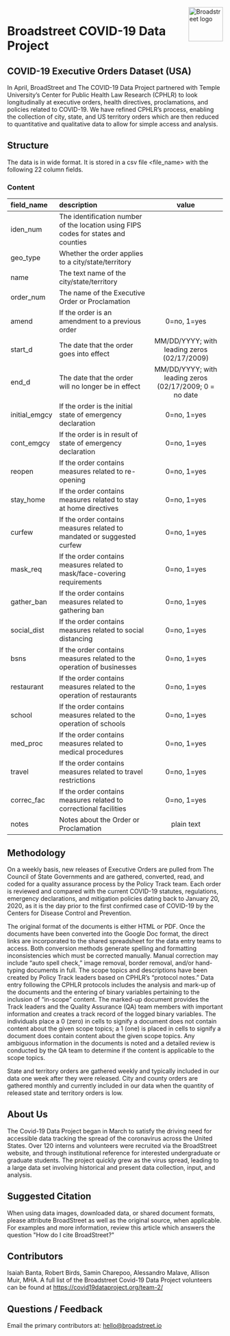 <a href="https://covid19dataproject.org/">
    <img src="https://covid19dataproject.org/wp-content/uploads/2020/04/LOGO-Broadstreet-covid19.svg" alt="Broadstreet logo" title="BroadStreet" align="right" height="80" />
</a>

Broadstreet COVID-19 Data Project
=================================

## COVID-19 Executive Orders Dataset (USA)
  
In April, BroadStreet and The COVID-19 Data Project partnered with Temple University’s Center for Public Health Law Research (CPHLR) to look longitudinally at executive orders, health directives, proclamations, and policies related to COVID-19. We have refined CPHLR’s process, enabling the collection of city, state, and US territory  orders which are then reduced to quantitative and qualitative data to allow for simple access and analysis.  
  
## Structure
The data is in wide format. It is stored in a csv file <file_name> with the following 22 column fields. 
  
### Content
| field_name | description | value |
| :-- | :-- | :--: |
| iden_num | The identification number of the location using FIPS codes for states and counties | |
| geo_type | Whether the order applies to a city/state/territory | |
| name | The text name of the city/state/territory | |
| order_num | The name of the Executive Order or Proclamation | |
| amend | If the order is an amendment to a previous order | 0=no, 1=yes |
| start_d | The date that the order goes into effect | MM/DD/YYYY; with leading zeros (02/17/2009) |
| end_d | The date that the order will no longer be in effect | MM/DD/YYYY; with leading zeros (02/17/2009; 0 = no date |
| initial_emgcy | If the order is the initial state of emergency declaration | 0=no, 1=yes |
| cont_emgcy | If the order is in result of state of emergency declaration | 0=no, 1=yes |
| reopen | If the order contains measures related to re-opening | 0=no, 1=yes |
| stay_home | If the order contains measures related to stay at home directives | 0=no, 1=yes |
| curfew | If the order contains measures related to mandated or suggested curfew | 0=no, 1=yes |
| mask_req | If the order contains measures related to mask/face-covering requirements | 0=no, 1=yes |
| gather_ban | If the order contains measures related to gathering ban | 0=no, 1=yes |
| social_dist | If the order contains measures related to social distancing | 0=no, 1=yes |
| bsns | If the order contains measures related to the operation of businesses | 0=no, 1=yes |
| restaurant | If the order contains measures related to the operation of restaurants | 0=no, 1=yes |
| school | If the order contains measures related to the operation of schools | 0=no, 1=yes |
| med_proc | If the order contains measures related to medical procedures | 0=no, 1=yes |
| travel | If the order contains measures related to travel restrictions | 0=no, 1=yes |
| correc_fac | If the order contains measures related to correctional facilities | 0=no, 1=yes |
| notes | Notes about the Order or Proclamation | plain text |
  
## Methodology
On a weekly basis, new releases of Executive Orders are pulled from The Council of State Governments and are gathered, converted, read, and coded for a quality assurance process by the Policy Track team. Each order is reviewed and compared with the current COVID-19 statutes, regulations, emergency declarations, and mitigation policies dating back to January 20, 2020, as it is the day prior to the first confirmed case of COVID-19 by the Centers for Disease Control and Prevention.  
  
The original format of the documents is either HTML or PDF. Once the documents have been converted into the Google Doc format, the direct links are incorporated to the shared spreadsheet for the data entry teams to access. Both conversion methods generate spelling and formatting inconsistencies which must be corrected manually. Manual correction may include “auto spell check,” image removal, border removal, and/or hand-typing documents in full. The scope topics and descriptions have been created by Policy Track leaders based on CPHLR’s “protocol notes.” Data entry following the CPHLR protocols includes the analysis and mark-up of the documents and the entering of binary variables pertaining to the inclusion of “in-scope” content. The marked-up document provides the Track leaders and the Quality Assurance (QA) team members with important information and creates a track record of the logged binary variables. The individuals place a 0 (zero) in cells to signify a document does not contain content about the given scope topics; a 1 (one) is placed in cells to signify a document does contain content about the given scope topics. Any ambiguous information in the documents is noted and a detailed review is conducted by the QA team to determine if the content is applicable to the scope topics. 

State and territory orders are gathered weekly and typically included in our data one week after they were released. City and county orders are gathered monthly and currently included in our data when the quantity of released state and territory orders is low. 
  
## About Us
The Covid-19 Data Project began in March to satisfy the driving need for accessible data tracking the spread of the coronavirus across the United States. Over 120 interns and volunteers were recruited via the BroadStreet website, and through institutional reference for interested undergraduate or graduate students. The project quickly grew as the virus spread, leading to a large data set involving historical and present data collection, input, and analysis.
  
## Suggested Citation
When using data images, downloaded data, or shared document formats, please attribute BroadStreet as well as the original source, when applicable. For examples and more information, review this article which answers the question "How do I cite BroadStreet?"
  
## Contributors
Isaiah Banta, Robert Birds, Samin Charepoo, Alessandro Malave, Allison Muir, MHA. 
A full list of the Broadstreet Covid-19 Data Project volunteers can be found at https://covid19dataproject.org/team-2/ 
  
## Questions / Feedback
Email the primary contributors at: hello@broadstreet.io
